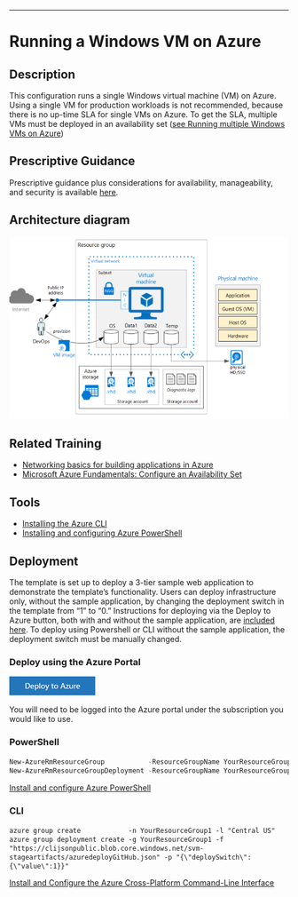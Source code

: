 ----------------
# Running a Windows VM on Azure

## Description

This configuration runs a single Windows virtual machine (VM) on Azure.  
Using a single VM for production workloads is not recommended, because there is no up-time SLA for single VMs on Azure.  To get the SLA, multiple VMs must be deployed in an availability set ([see Running multiple Windows VMs on Azure](https://azure.microsoft.com/en-us/documentation/articles/guidance-compute-multi-vm/))

## Prescriptive Guidance
Prescriptive  guidance plus considerations for availability, manageability, and security is available [here](https://azure.microsoft.com/en-us/documentation/articles/guidance-compute-single-vm/).

## Architecture diagram
 ![GitHub Logo](../images/singleVM.png)

## Related Training
* [Networking basics for building applications in Azure](https://azure.microsoft.com/en-us/documentation/videos/azurecon-2015-networking-basics-for-building-applications-in-azure/)
* [Microsoft Azure Fundamentals: Configure an Availability Set](https://azure.microsoft.com/en-us/documentation/articles/virtual-machines-windows-create-availability-set/)

## Tools
* [Installing the Azure CLI](https://azure.microsoft.com/en-us/documentation/articles/xplat-cli-install/)
* [Installing and configuring Azure PowerShell](https://azure.microsoft.com/en-us/documentation/articles/powershell-install-configure/)

## Deployment

The template is set up to deploy a 3-tier sample web application to demonstrate the template’s functionality. Users can deploy infrastructure only, without the sample application, by changing the deployment switch in the template from “1” to “0.”  Instructions for deploying via the Deploy to Azure button, both with and without the sample application, are [included here](./DeployToAzure.md). To deploy using Powershell or CLI without the sample application, the deployment switch must be manually changed.

### Deploy using the Azure Portal
[![Deploy to Azure](../images/azurebtn.png)](https://valoremconsulting.github.io/AzureCLI/redirect.html)

You will need to be logged into the Azure portal under the subscription you would like to use.

### PowerShell
```PowerShell
New-AzureRmResourceGroup           -ResourceGroupName YourResourceGroup1 -location "Central US"
New-AzureRmResourceGroupDeployment -ResourceGroupName YourResourceGroup1 -TemplateUri "https://clijsonpublic.blob.core.windows.net/svm-stageartifacts/azuredeploy.json" -TemplateParameterUri "https://clijsonpublic.blob.core.windows.net/svm-stageartifacts/azuredeploy.parameters.json"

```
[Install and configure Azure PowerShell](https://azure.microsoft.com/en-us/documentation/articles/powershell-install-configure/)

### CLI
```
azure group create            -n YourResourceGroup1 -l "Central US"
azure group deployment create -g YourResourceGroup1 -f "https://clijsonpublic.blob.core.windows.net/svm-stageartifacts/azuredeployGitHub.json" -p "{\"deploySwitch\":{\"value\":1}}"
```
[Install and Configure the Azure Cross-Platform Command-Line Interface](https://azure.microsoft.com/en-us/documentation/articles/xplat-cli-install/)

